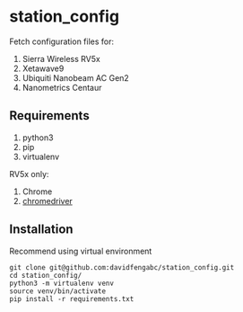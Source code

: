 # station_config

Fetch configuration files for:
1. Sierra Wireless RV5x
2. Xetawave9
3. Ubiquiti Nanobeam AC Gen2
4. Nanometrics Centaur

## Requirements
1. python3
2. pip
3. virtualenv

RV5x only:
1. Chrome
2. [chromedriver](https://chromedriver.chromium.org/downloads)

## Installation
Recommend using virtual environment

```
git clone git@github.com:davidfengabc/station_config.git
cd station_config/
python3 -m virtualenv venv
source venv/bin/activate
pip install -r requirements.txt
```
